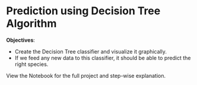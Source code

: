 # Prediction using Decision Tree Algorithm

**Objectives**:

- Create the Decision Tree classifier and visualize it graphically.
- If we feed any new data to this classifier, it should be able to predict the right species.

View the Notebook for the full project and step-wise explanation.